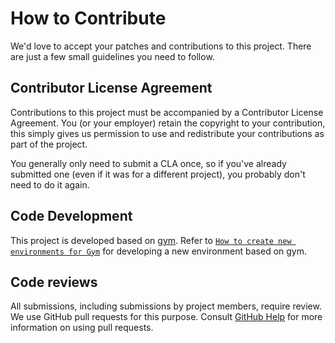 # How to Contribute

We'd love to accept your patches and contributions to this project. There are
just a few small guidelines you need to follow.

## Contributor License Agreement

Contributions to this project must be accompanied by a Contributor License
Agreement. You (or your employer) retain the copyright to your contribution,
this simply gives us permission to use and redistribute your contributions as
part of the project. 

You generally only need to submit a CLA once, so if you've already submitted one
(even if it was for a different project), you probably don't need to do it
again.

## Code Development

This project is developed based on [gym](https://github.com/openai/gym). 
Refer to [`How to create new environments for Gym`](https://github.com/openai/gym/blob/master/docs/creating-environments.md) for developing a new environment based on gym.

## Code reviews

All submissions, including submissions by project members, require review. We
use GitHub pull requests for this purpose. Consult
[GitHub Help](https://help.github.com/articles/about-pull-requests/) for more
information on using pull requests.
